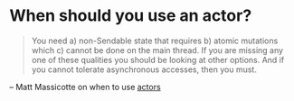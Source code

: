 # When should you use an actor?

> You need a) non-Sendable state that requires b) atomic mutations which c) cannot be done on the main thread. If you are missing any one of these qualities you should be looking at other options. And if you cannot tolerate asynchronous accesses, then you must.

– Matt Massicotte on when to use [actors](https://www.massicotte.org/actors)
